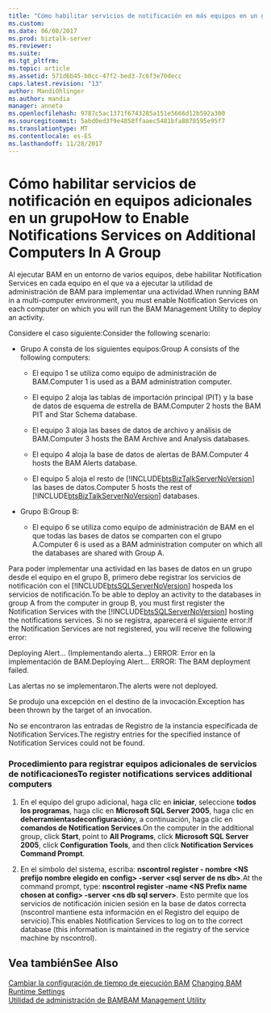 ```yaml
---
title: "Cómo habilitar servicios de notificación en más equipos en un grupo | Documentos de Microsoft"
ms.custom: 
ms.date: 06/08/2017
ms.prod: biztalk-server
ms.reviewer: 
ms.suite: 
ms.tgt_pltfrm: 
ms.topic: article
ms.assetid: 571d6b45-b0cc-47f2-bed3-7c6f3e70decc
caps.latest.revision: "13"
author: MandiOhlinger
ms.author: mandia
manager: anneta
ms.openlocfilehash: 9787c5ac1371f6743285a151e5666d12b592a300
ms.sourcegitcommit: 5abd0ed3f9e4858ffaaec5481bfa8878595e95f7
ms.translationtype: MT
ms.contentlocale: es-ES
ms.lasthandoff: 11/28/2017
---
```

# <a name="how-to-enable-notifications-services-on-additional-computers-in-a-group"></a><span data-ttu-id="bc878-102">Cómo habilitar servicios de notificación en equipos adicionales en un grupo</span><span class="sxs-lookup"><span data-stu-id="bc878-102">How to Enable Notifications Services on Additional Computers In A Group</span></span>
<span data-ttu-id="bc878-103">Al ejecutar BAM en un entorno de varios equipos, debe habilitar Notification Services en cada equipo en el que va a ejecutar la utilidad de administración de BAM para implementar una actividad.</span><span class="sxs-lookup"><span data-stu-id="bc878-103">When running BAM in a multi-computer environment, you must enable Notification Services on each computer on which you will run the BAM Management Utility to deploy an activity.</span></span>  
  
 <span data-ttu-id="bc878-104">Considere el caso siguiente:</span><span class="sxs-lookup"><span data-stu-id="bc878-104">Consider the following scenario:</span></span>  
  
-   <span data-ttu-id="bc878-105">Grupo A consta de los siguientes equipos:</span><span class="sxs-lookup"><span data-stu-id="bc878-105">Group A consists of the following computers:</span></span>  
  
    -   <span data-ttu-id="bc878-106">El equipo 1 se utiliza como equipo de administración de BAM.</span><span class="sxs-lookup"><span data-stu-id="bc878-106">Computer 1 is used as a BAM administration computer.</span></span>  
  
    -   <span data-ttu-id="bc878-107">El equipo 2 aloja las tablas de importación principal (PIT) y la base de datos de esquema de estrella de BAM.</span><span class="sxs-lookup"><span data-stu-id="bc878-107">Computer 2 hosts the BAM PIT and Star Schema database.</span></span>  
  
    -   <span data-ttu-id="bc878-108">El equipo 3 aloja las bases de datos de archivo y análisis de BAM.</span><span class="sxs-lookup"><span data-stu-id="bc878-108">Computer 3 hosts the BAM Archive and Analysis databases.</span></span>  
  
    -   <span data-ttu-id="bc878-109">El equipo 4 aloja la base de datos de alertas de BAM.</span><span class="sxs-lookup"><span data-stu-id="bc878-109">Computer 4 hosts the BAM Alerts database.</span></span>  
  
    -   <span data-ttu-id="bc878-110">El equipo 5 aloja el resto de [!INCLUDE[btsBizTalkServerNoVersion](../includes/btsbiztalkservernoversion-md.md)] las bases de datos.</span><span class="sxs-lookup"><span data-stu-id="bc878-110">Computer 5 hosts the rest of [!INCLUDE[btsBizTalkServerNoVersion](../includes/btsbiztalkservernoversion-md.md)] databases.</span></span>  
  
-   <span data-ttu-id="bc878-111">Grupo B:</span><span class="sxs-lookup"><span data-stu-id="bc878-111">Group B:</span></span>  
  
    -   <span data-ttu-id="bc878-112">El equipo 6 se utiliza como equipo de administración de BAM en el que todas las bases de datos se comparten con el grupo A.</span><span class="sxs-lookup"><span data-stu-id="bc878-112">Computer 6 is used as a BAM administration computer on which all the databases are shared with Group A.</span></span>  
  
 <span data-ttu-id="bc878-113">Para poder implementar una actividad en las bases de datos en un grupo desde el equipo en el grupo B, primero debe registrar los servicios de notificación con el [!INCLUDE[btsSQLServerNoVersion](../includes/btssqlservernoversion-md.md)] hospeda los servicios de notificación.</span><span class="sxs-lookup"><span data-stu-id="bc878-113">To be able to deploy an activity to the databases in group A from the computer in group B, you must first register the Notification Services with the [!INCLUDE[btsSQLServerNoVersion](../includes/btssqlservernoversion-md.md)] hosting the notifications services.</span></span> <span data-ttu-id="bc878-114">Si no se registra, aparecerá el siguiente error:</span><span class="sxs-lookup"><span data-stu-id="bc878-114">If the Notification Services are not registered, you will receive the following error:</span></span>  
  
 <span data-ttu-id="bc878-115">Deploying Alert… (Implementando alerta...) ERROR: Error en la implementación de BAM.</span><span class="sxs-lookup"><span data-stu-id="bc878-115">Deploying Alert... ERROR: The BAM deployment failed.</span></span>  
  
 <span data-ttu-id="bc878-116">Las alertas no se implementaron.</span><span class="sxs-lookup"><span data-stu-id="bc878-116">The alerts were not deployed.</span></span>  
  
 <span data-ttu-id="bc878-117">Se produjo una excepción en el destino de la invocación.</span><span class="sxs-lookup"><span data-stu-id="bc878-117">Exception has been thrown by the target of an invocation.</span></span>  
  
 <span data-ttu-id="bc878-118">No se encontraron las entradas de Registro de la instancia especificada de Notification Services.</span><span class="sxs-lookup"><span data-stu-id="bc878-118">The registry entries for the specified instance of Notification Services could not be found.</span></span>  
  
### <a name="to-register-notifications-services-additional-computers"></a><span data-ttu-id="bc878-119">Procedimiento para registrar equipos adicionales de servicios de notificaciones</span><span class="sxs-lookup"><span data-stu-id="bc878-119">To register notifications services additional computers</span></span>  
  
1.  <span data-ttu-id="bc878-120">En el equipo del grupo adicional, haga clic en **iniciar**, seleccione **todos los programas**, haga clic en **Microsoft SQL Server 2005**, haga clic en **deherramientasdeconfiguración**y, a continuación, haga clic en **comandos de Notification Services**.</span><span class="sxs-lookup"><span data-stu-id="bc878-120">On the computer in the additional group, click **Start**, point to **All Programs**, click **Microsoft SQL Server 2005**, click **Configuration Tools**, and then click **Notification Services Command Prompt**.</span></span>  
  
2.  <span data-ttu-id="bc878-121">En el símbolo del sistema, escriba: **nscontrol register - nombre \<NS prefijo nombre elegido en config\> -server \<sql server de ns db\>**.</span><span class="sxs-lookup"><span data-stu-id="bc878-121">At the command prompt, type: **nscontrol register -name \<NS Prefix name chosen at config\> -server \<ns db sql server\>**.</span></span> <span data-ttu-id="bc878-122">Esto permite que los servicios de notificación inicien sesión en la base de datos correcta (nscontrol mantiene esta información en el Registro del equipo de servicio).</span><span class="sxs-lookup"><span data-stu-id="bc878-122">This enables Notification Services to log on to the correct database (this information is maintained in the registry of the service machine by nscontrol).</span></span>  
  
## <a name="see-also"></a><span data-ttu-id="bc878-123">Vea también</span><span class="sxs-lookup"><span data-stu-id="bc878-123">See Also</span></span>  
 <span data-ttu-id="bc878-124">[Cambiar la configuración de tiempo de ejecución BAM](../core/changing-bam-runtime-settings.md) </span><span class="sxs-lookup"><span data-stu-id="bc878-124">[Changing BAM Runtime Settings](../core/changing-bam-runtime-settings.md) </span></span>  
 [<span data-ttu-id="bc878-125">Utilidad de administración de BAM</span><span class="sxs-lookup"><span data-stu-id="bc878-125">BAM Management Utility</span></span>](../core/bam-management-utility.md)